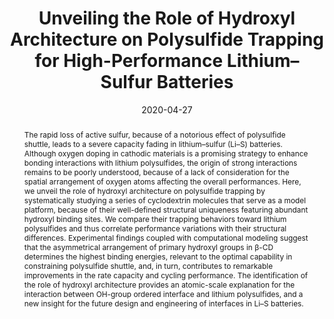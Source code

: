 ---
title: Unveiling the Role of Hydroxyl Architecture on Polysulfide Trapping for High-Performance Lithium–Sulfur Batteries
authors:
- Xiaoyan Ren
- Qi Sun
- 朱有亮
- Wenbo Sun
- Yang Li
- Lehui Lu
date: '2020-04-27'
doi: 10.1021/acsaem.0c00444
publish_types: ['期刊文章']
publication: ACS Applied Energy Materials
publication_short: ACS Appl. Energy Mater.
abstract: The rapid loss of active sulfur, because of a notorious effect  of polysulfide shuttle, leads to a severe capacity fading in  lithium–sulfur (Li–S) batteries. Although oxygen doping in cathodic  materials is a promising strategy to enhance bonding interactions with  lithium polysulfides, the origin of strong interactions remains to be  poorly understood, because of a lack of consideration for the spatial  arrangement of oxygen atoms affecting the overall performances. Here, we  unveil the role of hydroxyl architecture on polysulfide trapping by  systematically studying a series of cyclodextrin molecules that serve as  a model platform, because of their well-defined structural uniqueness  featuring abundant hydroxyl binding sites. We compare their trapping  behaviors toward lithium polysulfides and thus correlate performance  variations with their structural differences. Experimental findings  coupled with computational modeling suggest that the asymmetrical  arrangement of primary hydroxyl groups in β-CD determines the highest  binding energies, relevant to the optimal capability in constraining  polysulfide shuttle, and, in turn, contributes to remarkable  improvements in the rate capacity and cycling performance. The  identification of the role of hydroxyl architecture provides an  atomic-scale explanation for the interaction between OH-group ordered  interface and lithium polysulfides, and a new insight for the future  design and engineering of interfaces in Li–S batteries.
url_pdf: https://doi.org/10.1021/acsaem.0c00444
---